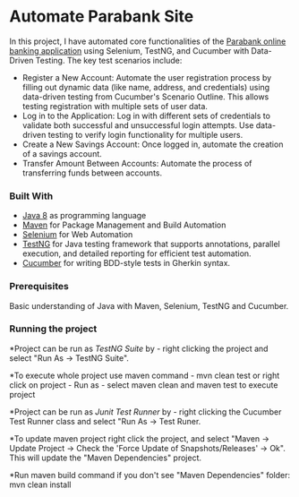 # Automate Parabank Site 
In this project, I have automated core functionalities of the [Parabank online banking application](https://parabank.parasoft.com/parabank/index.htm) using Selenium, TestNG, and Cucumber with Data-Driven Testing. The key test scenarios include:

* Register a New Account: Automate the user registration process by filling out dynamic data (like name, address, and credentials) using data-driven testing from Cucumber's Scenario Outline. This allows testing registration with multiple sets of user data.
* Log in to the Application: Log in with different sets of credentials to validate both successful and unsuccessful login attempts. Use data-driven testing to verify login functionality for multiple users.
* Create a New Savings Account: Once logged in, automate the creation of a savings account.
* Transfer Amount Between Accounts: Automate the process of transferring funds between accounts.

### Built With
* [Java 8](https://www.oracle.com/java/technologies/javase/javase-jdk8-downloads.html) as programming language
* [Maven](https://maven.apache.org/) for Package Management and Build Automation
* [Selenium](https://www.selenium.dev/) for Web Automation
* [TestNG](https://testng.org/) for Java testing framework that supports annotations, parallel execution, and detailed reporting for efficient test automation.
* [Cucumber](https://cucumber.io/docs/cucumber/) for writing BDD-style tests in Gherkin syntax.


### Prerequisites
  Basic understanding of Java with Maven, Selenium, TestNG and Cucumber.

### Running the project

*Project can be run as _TestNG Suite_ by - right clicking the project and select "Run As -> TestNG Suite".

*To execute whole project use maven command - mvn clean test or right click on project - Run as - select maven clean and maven test to execute project

*Project can be run as _Junit Test Runner_ by - right clicking the Cucumber Test Runner class and select "Run As -> Test Runer.

*To update maven project right click the project, and select "Maven -> Update Project -> Check the 'Force Update of Snapshots/Releases' -> Ok". This will update the "Maven Dependencies" project.

*Run maven build command if you don't see "Maven Dependencies" folder: mvn clean install
